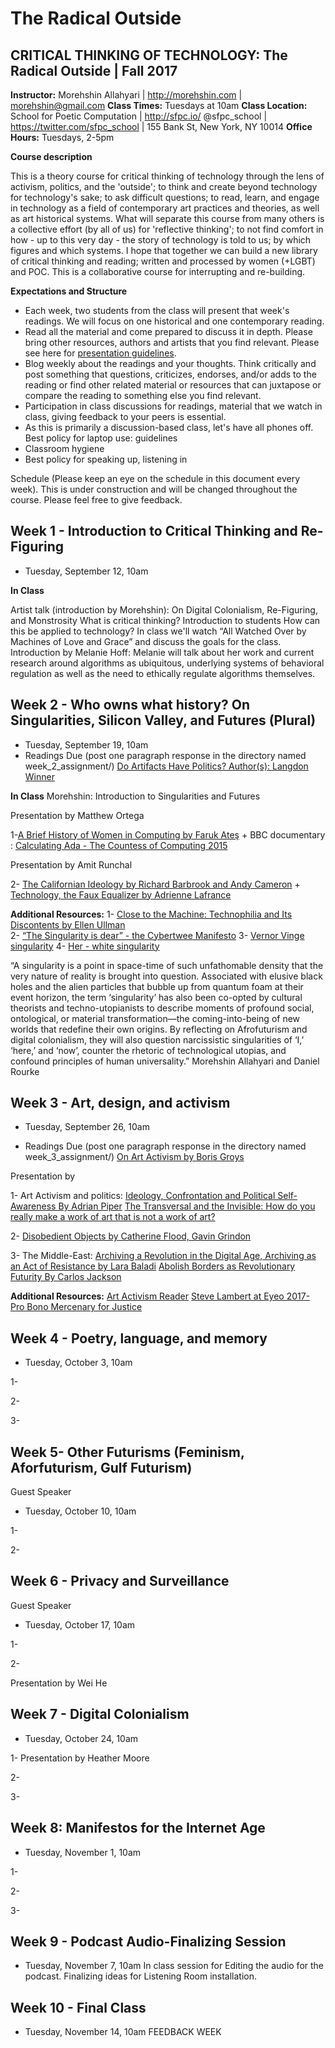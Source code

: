 # The Radical Outside
## CRITICAL THINKING OF TECHNOLOGY: The Radical Outside | Fall 2017


**Instructor:** Morehshin Allahyari | http://morehshin.com  | morehshin@gmail.com
**Class Times:** Tuesdays at 10am 
**Class Location:** School for Poetic Computation  |  http://sfpc.io/ 
@sfpc_school  | https://twitter.com/sfpc_school | 155 Bank St, New York, NY 10014
**Office Hours:** Tuesdays, 2-5pm 


**Course description**

This is a theory course for critical thinking of technology through the lens of activism, politics, and the 'outside'; to think and create beyond technology for technology's sake; to ask difficult questions; to read, learn, and engage in technology as a field of contemporary art practices and theories, as well as art historical systems. What will separate this course from many others is a collective effort (by all of us) for 'reflective thinking'; to not find comfort in how - up to this very day - the story of technology is told to us; by which figures and which systems. I hope that together we can build a new library of critical thinking and reading; written and processed by women (+LGBT) and POC.  This is a collaborative course for interrupting and re-building. 


**Expectations and Structure**

* Each week, two students from the class will present that week's readings. We will focus on one historical and one contemporary reading.
* Read all the material and come prepared to discuss it in depth. Please bring other resources, authors and artists that you find relevant. Please see here for [presentation guidelines](https://docs.google.com/document/d/1HtTwy6yakti5TaYL_oq0sgZo-mZSv_RGKruh3tff1m0/edit?usp=sharing). 
* Blog weekly about the readings and your thoughts. Think critically and post something that questions, criticizes, endorses, and/or adds to the reading or find other related material or resources that can juxtapose or compare the reading to something else you find relevant. 
* Participation in class discussions for readings, material that we watch in class, giving feedback to your peers is essential. 
* As this is primarily a discussion-based class, let's have all phones off. 
Best policy for laptop use: guidelines 
* Classroom hygiene 
* Best policy for speaking up, listening in 



Schedule (Please keep an eye on the schedule in this document every week). This is under construction and will be changed throughout the course. Please feel free to give feedback.

## Week 1 - Introduction to Critical Thinking and Re-Figuring 
* Tuesday, September 12, 10am

**In Class** 
  
Artist talk (introduction by Morehshin): On Digital Colonialism, Re-Figuring, and Monstrosity
What is critical thinking? Introduction to students
How can this be applied to technology? In class we'll watch “All Watched Over by Machines of Love and Grace” and discuss the goals for the class.
Introduction by Melanie Hoff: Melanie will talk about her work and current research around algorithms as ubiquitous, underlying systems of behavioral regulation as well as the need to ethically regulate algorithms themselves. 



## Week 2 - Who owns what history? On Singularities, Silicon Valley, and Futures (Plural)
* Tuesday, September 19, 10am
* Readings Due (post one paragraph response in the directory named week_2_assignment/)
[Do Artifacts Have Politics? Author(s): Langdon Winner](https://transitiontech.ca/pdf/Winner-Do-Artifacts-Have-Politics-1980.pdf)

**In Class**
Morehshin: Introduction to Singularities and Futures

Presentation by Matthew Ortega

1-[A Brief History of Women in Computing by Faruk Ateş](https://hackernoon.com/@kurafire?source=post_header_lockup) 
+
BBC documentary : [Calculating Ada - The Countess of Computing 2015](https://www.youtube.com/watch?v=QgUVrzkQgds)

Presentation by Amit Runchal
 
2- [The Californian Ideology by Richard Barbrook and Andy Cameron](http://www.imaginaryfutures.net/2007/04/17/the-californian-ideology-2/) 
+
[Technology, the Faux Equalizer by Adrienne Lafrance](https://www.theatlantic.com/technology/archive/2016/03/half-full-tech/476025/)



**Additional Resources:** 
1-  [Close to the Machine: Technophilia and Its Discontents by Ellen Ullman](https://www.amazon.com/Close-Machine-Technophilia-Its-Discontents-ebook/dp/B007FU83DY/ref=as_li_ss_tl?s=books&ie=UTF8&qid=1473648550&sr=1-1&keywords=close+to+the+machine&linkCode=sl1&tag=sarmarwat-20&linkId=cbce746b642771beb48bc3bdfc61d968)  
2- [“The Singularity is dear” - the Cybertwee Manifesto](http://fnewsmagazine.com/2015/04/the-singularity-is-dear/)
3- [Vernor Vinge singularity](http://longnow.org/essays/singularity/)
4- [Her - white singularity](http://mashable.com/2014/01/15/her-singularity/#_kGjMyE8_sqG) 

 
	
“A singularity is a point in space-time of such unfathomable density that the very nature of reality is brought into question. Associated with elusive black holes and the alien particles that bubble up from quantum foam at their event horizon, the term ‘singularity’ has also been co-opted by cultural theorists and techno-utopianists to describe moments of profound social, ontological, or material transformation—the coming-into-being of new worlds that redefine their own origins. By reflecting on Afrofuturism and digital colonialism, they will also question narcissistic singularities of ‘I,’ ‘here,’ and ‘now’, counter the rhetoric of technological utopias, and confound principles of human universality.”
Morehshin Allahyari and Daniel Rourke 


## Week 3 - Art, design, and activism
* Tuesday, September 26, 10am

* Readings Due (post one paragraph response in the directory named week_3_assignment/)
[On Art Activism by Boris Groys](http://www.e-flux.com/journal/56/60343/on-art-activism/)

Presentation by

1- Art Activism and politics: [Ideology, Confrontation and Political Self-Awareness By Adrian Piper](https://www.dropbox.com/s/vfr1t7a513eci6e/Ideology%2C%20Confrontation%20and%20Political%20Self-Awareness%20By%20Adrian%20Piper.pdf?dl=0)
[The Transversal and the Invisible: How do you really make a work of art that is not a work of art?](https://www.dropbox.com/s/gmaes8e1o2eegf8/The%20Transversal%20and%20the%20Invisible.pdf?dl=0) 

2- [Disobedient Objects by Catherine Flood, Gavin Grindon](https://www.amazon.com/Disobedient-Objects-Catherine-Flood/dp/1851777970) 

3- The Middle-East: [Archiving a Revolution in the Digital Age, Archiving as an Act of Resistance by Lara Baladi](http://www.ibraaz.org/essays/163/)
[Abolish Borders as Revolutionary Futurity By Carlos Jackson](http://www.artpractical.com/feature/abolish-borders-as-revolutionary-futurity/)

**Additional Resources:** 
[Art Activism Reader](https://www.dropbox.com/s/519zt6f8uibx3az/art-activism-reader.pdf?dl=0)
[Steve Lambert at Eyeo 2017- Pro Bono Mercenary for Justice](https://vimeo.com/232656878)



## Week 4 - Poetry, language, and memory
* Tuesday, October 3, 10am

1-

2-

3-

## Week 5- Other Futurisms (Feminism, Aforfuturism, Gulf Futurism)
Guest Speaker
* Tuesday, October 10, 10am

1-

2-
	
## Week 6 - Privacy and Surveillance
Guest Speaker
* Tuesday, October 17, 10am

1-

2-

Presentation by Wei He 

## Week 7 -  Digital Colonialism 

* Tuesday, October 24, 10am 

1- Presentation by Heather Moore 

2-

3-

## Week 8: Manifestos for the Internet Age 
* Tuesday, November 1, 10am

1-

2-

3-

## Week 9 - Podcast Audio-Finalizing Session 
* Tuesday, November 7, 10am
In class session for Editing the audio for the podcast. Finalizing ideas for Listening Room installation.

## Week 10 - Final Class
* Tuesday, November 14, 10am
FEEDBACK WEEK


